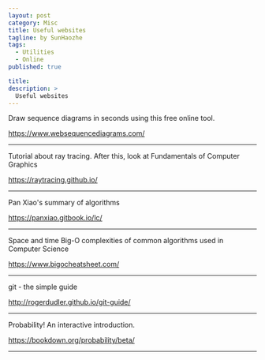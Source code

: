 ```yaml
---
layout: post
category: Misc
title: Useful websites
tagline: by SunHaozhe
tags: 
  - Utilities
  - Online
published: true

title: 
description: >
  Useful websites 
---
```


Draw sequence diagrams in seconds using this free online tool.

https://www.websequencediagrams.com/



**************************************************************************************************

Tutorial about ray tracing. After this, look at Fundamentals of Computer Graphics

https://raytracing.github.io/

**************************************************************************************************


Pan Xiao's summary of algorithms

https://panxiao.gitbook.io/lc/ 



**************************************************************************************************


Space and time Big-O complexities of common algorithms used in Computer Science

https://www.bigocheatsheet.com/



**************************************************************************************************


git - the simple guide

http://rogerdudler.github.io/git-guide/



**************************************************************************************************



Probability! An interactive introduction.


https://bookdown.org/probability/beta/



**************************************************************************************************







